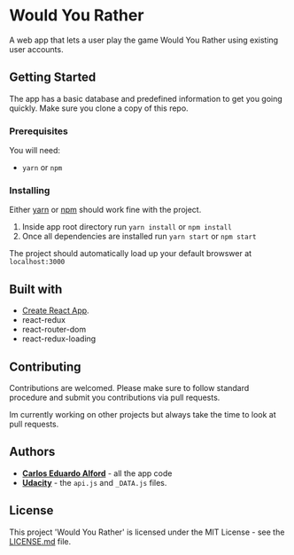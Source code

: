 # Would You Rather

A web app that lets a user play the game Would You Rather using existing user accounts.

## Getting Started

The app has a basic database and predefined information to get you going quickly.
Make sure you clone a copy of this repo.

### Prerequisites

You will need:
  - `yarn` or `npm`

### Installing

Either [yarn](https://classic.yarnpkg.com/en/docs/install/) or [npm](https://www.npmjs.com/get-npm) should work fine with the project.

  1. Inside app root directory run `yarn install` or `npm install`
  2. Once all dependencies are installed run `yarn start` or `npm start`

The project should automatically load up your default browswer at `localhost:3000`

## Built with

  - [Create React App](https://github.com/facebook/create-react-app).
  - react-redux
  - react-router-dom
  - react-redux-loading

## Contributing

Contributions are welcomed.
Please make sure to follow standard procedure and submit you contributions via pull requests.

Im currently working on other projects but always take the time to look at pull requests.

## Authors

  - [**Carlos Eduardo Alford**](https://carlosealford.com) - all the app code
  - [**Udacity**](https://github.com/udacity/reactnd-project-would-you-rather-starter) - the `api.js` and `_DATA.js` files.
  
## License

This project 'Would You Rather' is licensed under the MIT License - see the [LICENSE.md](LICENSE.md) file.
